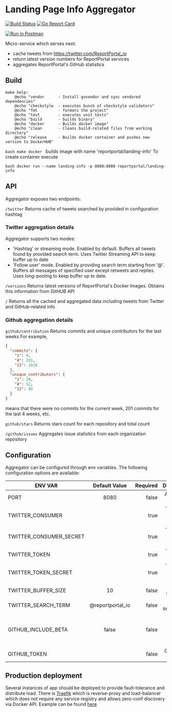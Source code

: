 # Landing Page Info Aggregator

[![Build Status](https://travis-ci.org/reportportal/landing-aggregator.svg?branch=master)](https://travis-ci.org/reportportal/landing-aggregator)
[![Go Report Card](https://goreportcard.com/badge/github.com/reportportal/landing-aggregator)](https://goreportcard.com/report/github.com/reportportal/landing-aggregator)

[![Run in Postman](https://run.pstmn.io/button.svg)](https://app.getpostman.com/run-collection/39ce87bf716162454c2e)

Micro-service which serves next:
* cache tweets from https://twitter.com/ReportPortal_io
* return latest version numbers for ReportPortal services
* aggregates ReportPortal's GitHub statistics

## Build

```
make help:
	@echo "vendor      - Install govendor and sync vendored dependencies"
	@echo "checkstyle  - executes bunch of checkstyle validators"
	@echo "fmt         - formats the project"
	@echo "test        - executes unit tests"
	@echo "build       - builds binary"
	@echo "docker      - Builds docker image"
	@echo "clean       - Cleans build-related files from working directory"
	@echo "release     - Builds docker container and pushes new version to DockerHUB"
```
```bash make docker ``` 
builds image with name 'reportportal/landing-info'
To create container execute 
 
```bash docker run --name landing-info -p 8080:8080 reportportal/landing-info```
 
## API
 
 Aggregator exposes two endpoints:
 
```/twitter```
Returns cache of tweets searched by provided in configuration hashtag

### Twitter aggregation details
Aggregator supports two modes:
* 'Hashtag' or streaming mode. Enabled by default. Buffers all tweets found by provided search term.
Uses Twitter Streaming API to keep buffer up to date
* 'Follow user' mode. Enabled by providing search term starting from '@'. Buffers all messages of specified user except retweets and replies.
Uses long-pooling to keep buffer up to date.
 
```/versions```
Returns latest versions of ReportPortal's Docker Images. Obtains this information from GitHUB API

```/```
Returns all the cached and aggregated data including tweets from Twitter and GitHub-related info

### Github aggregation details
```github/contribution```
Returns commits and unique contributors for the last weeks
For example,
```json
{
  "commits": {
    "1": 0,
    "4": 201,
    "12": 1018
  },
  "unique_contributors": {
    "1": 20,
    "4": 52,
    "12": 80
  }
}
```
means that there were no commits for the current week, 201 commits for the last 4 weeks, etc.


```github/stars```
Returns stars count for each repository and total count

```/github/issues```
Aggregates issue statistics from each organization repository

## Configuration
Aggregator can be configured through env variables. The following configuration options are available:

| ENV VAR                       | Default Value    | Required    | Description                  |
| ------------------------------|:----------------:| -----------:|-----------------------------:|
| PORT                          | 8080             | false       |Application port              |
| TWITTER_CONSUMER              |                  | true        |Twitter API consumer key      |
| TWITTER_CONSUMER_SECRET       |                  | true        |Twitter API consumer secret   |
| TWITTER_TOKEN                 |                  | true        |Twitter API token             |
| TWITTER_TOKEN_SECRET          |                  | true        |Twitter API token  secret|
| TWITTER_BUFFER_SIZE|10|false|Tweets buffer size|
| TWITTER_SEARCH_TERM|@reportportal_io|false|Tweets search term|
| GITHUB_INCLUDE_BETA|false|false|Whether BETA versions should be included|
| GITHUB_TOKEN||false|GitHUB API Token| 

## Production deployment
Several instances of app should be deployed to provide fault-tolerance and distribute load.
There is [Traefik](traefik.io) which is reverse-proxy and load-balancer which does not require any service registry and allows zero-conf 
discovery via Docker API. Example can be found [here](docker-compose.yml)
